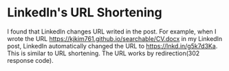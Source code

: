 # LinkedIn's URL Shortening
I found that LinkedIn changes URL writed in the post. For example, when I wrote the URL https://kjkim761.github.io/searchable/CV.docx in my LinkedIn post, LinkedIn automatically changed the URL to https://lnkd.in/g5k7d3Ka. This is similar to URL shortening. The URL works by redirection(302 response code).
